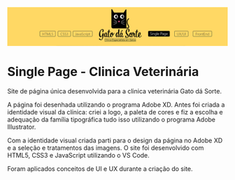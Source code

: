 <img src="/img/capa-git.PNG">

# Single Page - Clinica Veterinária
Site de página única desenvolvida para a clinica veterinária Gato dá Sorte.

A página foi desenhada utilizando o programa Adobe XD. Antes foi criada a identidade visual da clínica: criei a logo, a paleta de cores e fiz a escolha e adequação da família tipográfica tudo isso utilizando o programa Adobe Illustrator. 

Com a identidade visual criada parti para o design da página no Adobe XD e a seleção e tratamentos das imagens.
O site foi desenvolvido com HTML5, CSS3 e JavaScript utilizando o VS Code. 

Foram aplicados conceitos de UI e UX durante a criação do site. 

